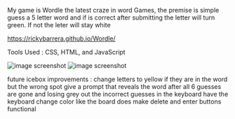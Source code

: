 My game is Wordle the latest craze in word Games, the premise is simple guess a 5 letter word and if is correct after submitting the letter will turn green. If not the leter will stay white

https://rickybarrera.github.io/Wordle/



Tools Used : CSS, HTML, and JavaScript


![image screenshot](https://imgur.com/a/QtAUZIw)
![image screenshot](https://imgur.com/5zKFDNs)







future icebox improvements :
change letters to yellow if they are in the word but the wrong spot
give a prompt that reveals the word after all 6 guesses are gone and losing 
grey out the incorrect guesses in the keyboard
have the keyboard change color like the board does
make delete and enter buttons functional